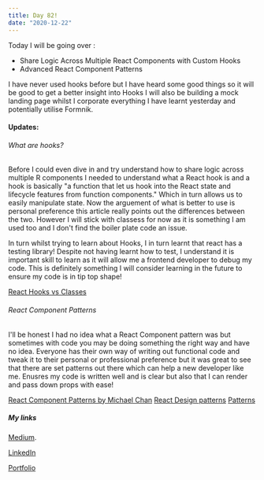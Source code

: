 ```yaml
---
title: Day 82!
date: "2020-12-22"
---
```


Today I will be going over : 
- Share Logic Across Multiple React Components with Custom Hooks
- Advanced React Component Patterns

I have never used hooks before but I have heard some good things so it will be good to get a better insight into Hooks 
I will also be building a mock landing page whilst I corporate everything I have learnt yesterday and potentially utilise Formnik.

#### Updates:

###### What are hooks?
Before I could even dive in and try understand how to share logic across multiple R components I needed to understand what a React hook is and a hook is basically "a function that let us hook into the React state and lifecycle features from function components." Which in turn allows us to easily manipulate state. Now the arguement of what is better to use is personal preference this article really points out the differences between the two. However I will stick with classess for now as it is something I am used too and I don't find the boiler plate code an issue.


In turn whilst trying to learn about Hooks, I in turn learnt that react has a testing library! Despite not having learnt how to test, I understand it is important skill to learn as it will allow me a frontend developer to debug my code. This is definitely something I will consider learning in the future to ensure my code is in tip top shape!


[React Hooks vs Classes](https://medium.com/better-programming/react-hooks-vs-classes-add2676a32f2)


###### React Component Patterns

I'll be honest I had no idea what a React Component pattern was but sometimes with code you may be doing something the right way and have no idea. Everyone has their own way of writing out functional code and tweak it to their personal or professional preference but it was great to see that there are set patterns out there which can help a new developer like me. Enusres my code is written well and is clear but also that I can render and pass down props with ease!


[React Component Patterns by Michael Chan](https://www.youtube.com/watch?v=YaZg8wg39QQ)
[React Design patterns](https://www.youtube.com/watch?v=axL59Dc5rZA)
[Patterns](https://medium.com/better-programming/3-react-component-patterns-every-beginner-to-intermediate-react-developers-need-to-know-f6e3155a74e3)

##### My links 
[Medium](https://medium.com/@kalemajoanna).

[LinkedIn](https://www.linkedin.com/in/joanna-e-kalema-a5a5b4136/)

[Portfolio](https://joannathedeveloper.netlify.app/)


